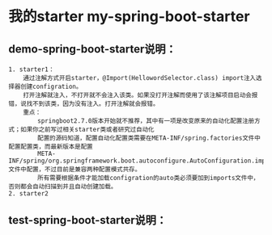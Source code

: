 # 我的starter my-spring-boot-starter
## demo-spring-boot-starter说明： 
    1. starter1： 
        通过注解方式开启starter，@Import(HellowordSelector.class) import注入选择器创建configration。 
        打开注解就注入，不打开就不会注入该类。如果没打开注解而使用了该注解项目启动会报错，说找不到该类，因为没有注入。打开注解就会报错。
        重点： 
            springboot2.7.0版本开始就不推荐，其中有一项是改变原来的自动化配置注册方式；如果你之前写过相关starter类或者研究过自动化 
            配置的源码知道，配置自动化配置类需要在META-INF/spring.factories文件中配置配置类，而最新版本是配置 
            META-INF/spring/org.springframework.boot.autoconfigure.AutoConfiguration.imports文件中配置，不过目前是兼容两种配置模式共存。 
            所有需要根据条件才能加载configration的auto类必须要加到imports文件中，否则都会自动扫描到并且自动创建加载。 
    2. starter2 
    
## test-spring-boot-starter说明： 